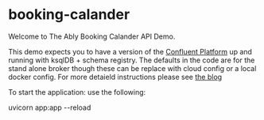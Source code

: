 # booking-calander

Welcome to The Ably Booking Calander API Demo.  

This demo expects you to have a version of the [Confluent Platform](https://docs.confluent.io/platform/current/quickstart/ce-quickstart.html) up and running with ksqlDB + schema registry. The defaults in the code are for the stand alone broker though these can be replace with cloud config or a local docker config.
For more detaield instructions please see [the blog](https://www.ably.com)

To start the application: use the following: 

uvicorn app:app --reload

